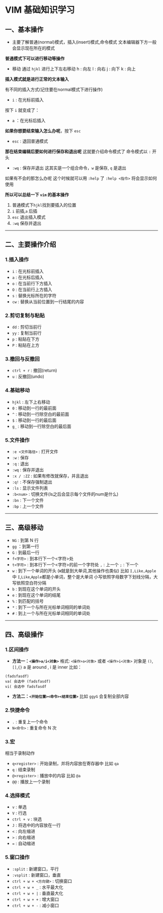 # VIM 基础知识学习

## 一、基本操作
+ 主要了解普通(normal)模式，插入(insert)模式,命令模式
文本编辑器下方一般会显示现在所在的模式

**普通模式下可以进行移动等操作**

+ 移动
通过 `hjkl` 进行上下左右移动
h : 向左
l : 向右
j : 向下
k : 向上

**插入模式就是进行正常的文本输入**

有不同的插入方式(记住要在normal模式下进行操作)
+ `i` : 在光标前插入
<!-- ![插入](images/001.jpg '插入') -->
按下 `i` 就变成了：
<!-- ![插入前面](images/002.jpg '插入前面') -->
+ `a` ：在光标后插入

**如果你想要结束输入怎么办呢**，按下 `esc`
+ `esc` : 退回普通模式

**那在结束编辑后要如何进行保存和退出呢**
这就要介绍命令模式了
命令模式以 `:` 开头

+ `:wq` : 保存并退出
这其实是一个组合命令，`w` 是保存, `q` 是退出

如果有不会的那怎么办呢
这个时候就可以用 `:help` 了
`:help <指令>`
将会显示如何使用

**所以可以总结一下 `vim` 的基本操作**
1. 普通模式下`hjkl`找到要插入的位置
2. `i` 前插,`a` 后插
3. `esc` 退出插入模式
4. `:wq` 保存并退出

***

## 二、主要操作介绍

### 1.插入操作
+ `i` : 在光标前插入
+ `a` : 在光标后插入
+ `o` : 在当前行下方插入
+ `O` : 在当前行上方插入
+ `s` : 替换光标所在的字符
+ `cw` : 替换从当前位置到一行结尾的内容

### 2.剪切复制与粘贴
+ `dd` : 剪切当前行
+ `yy` : 复制当前行
+ `p` : 粘贴在下方
+ `P` : 粘贴在上方 

### 3.撤回与反撤回
+ `ctrl + r` : 撤回(return)
+ `u` : 反撤回(undo) 

### 4.基础移动
+ `hjkl` : 左下上右移动
+ `0` : 移动到一行的最前面
+ `^` : 移动到一行除空白的最前面
+ `$` : 移动到一行的最后面
+ `g_` : 移动到一行除空白的最后面

### 5.文件操作
+ `:e <文件路径>` : 打开文件
+ `:w` : 保存
+ `:q` : 退出
+ `:wq` : 保存并退出
+ `:x / :ZZ` : 如果有修改就保存，并且退出
+ `:q!` : 不保存强制退出
+ `:ls` : 显示文件列表
+ `:b<num>` : 切换文件(ls之后会显示每个文件的num是什么)
+ `:bn` : 下一个文件
+ `:bp` : 上一个文件

***

## 三、高级移动
+ `NG` : 到第 N 行
+ `gg` ：到第一行
+ `G` : 到最后一行
+ `f<字符>` : 到本行下一个<字符>处
+ `t<字符>` : 到本行下一个<字符>的前一个字符处
`,` : 上一个
`;` : 下一个
+ `w` : 到下一个单词的开头
(`W`就是到大单词,其他操作也类似)
比如 `I,Like,Apple` 中 `I`,`Like`,`Apple`都是小单词，整个是大单词
小写依照字母数字下划线分隔，大写依照空白符分隔
+ `b` : 到现在这个单词的开头
+ `e` : 到现在这个单词的结尾
+ `%` : 到匹配的括号
+ `*` : 到下一个与所在光标单词相同的单词处
+ `#` : 到上一个与所在光标单词相同的单词处

***

## 四、高级操作

### 1.区间操作

+ **方法一：`<操作>a/i<对象>`**
格式: `<操作>a<对象>` 或者 `<操作>i<对象>`
对象是 `()`,`[]`,`{}`
a 是 around , i 是 inner
比如：
```
(fadsfasdf)
va( 会选中 (fadsfasdf)
vi( 会选中 fadsfasdf
```

+ **方法二：`<开始位置><命令><结束位置>`**
比如 `ggyG` 会复制全部内容

### 2.快捷命令
+ `.` : 重复上一个命令
+ `N<命令>` : 重复命令 N 次

### 3.宏
相当于录制动作
+ `q<register>` : 开始录制，并将内容放在寄存器<register>中
比如 `qa`
+ `q` : 结束录制
+ `@<register>` : 播放<register>中的内容
比如 `@a`
+ `@@` : 播放上一个录制

### 4.选择模式
+ `v` : 单选
+ `V` : 行选
+ `ctrl + v` : 块选
+ `J` : 将选中的内容放在一行
+ `<` : 向左缩进
+ `>` : 向右缩进
+ `=` : 自动缩进

### 5.窗口操作
+ `:split` : 新建窗口，平行
+ `:vsplit` : 新建窗口，垂直
+ `ctrl + w + <方向键>` : 切换窗口
+ `ctrl + w + _` : 水平最大化
+ `ctrl + w + |` : 垂直最大化
+ `ctrl + w + +` : 增大窗口
+ `ctrl + w + -` : 减小窗口


